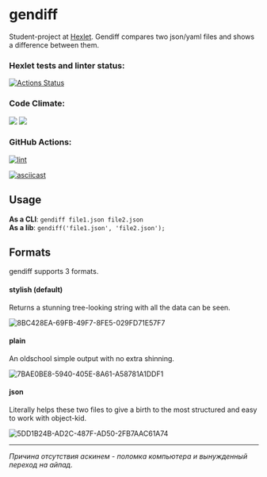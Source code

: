 # gendiff
Student-project at [Hexlet](https://ru.hexlet.io). 
Gendiff compares two json/yaml files and shows a difference between them.

### Hexlet tests and linter status:
[![Actions Status](https://github.com/hdekjsne/frontend-project-46/workflows/hexlet-check/badge.svg)](https://github.com/hdekjsne/frontend-project-46/actions)

### Code Climate:
<a href="https://codeclimate.com/github/hdekjsne/frontend-project-46/maintainability"><img src="https://api.codeclimate.com/v1/badges/387f1668d1b6eff46fda/maintainability" /></a> <a href="https://codeclimate.com/github/hdekjsne/frontend-project-46/test_coverage"><img src="https://api.codeclimate.com/v1/badges/387f1668d1b6eff46fda/test_coverage" /></a>

### GitHub Actions:
[![lint](https://github.com/hdekjsne/frontend-project-46/actions/workflows/check.yml/badge.svg)](https://github.com/hdekjsne/frontend-project-46/actions/workflows/check.yml)

[![asciicast](https://asciinema.org/a/OLs6wYEWVD41BGMI7OzXA1scr.svg)](https://asciinema.org/a/OLs6wYEWVD41BGMI7OzXA1scr)

## Usage
**As a CLI**: `gendiff file1.json file2.json`  
**As a lib**: `gendiff('file1.json', 'file2.json');`
## Formats
gendiff supports 3 formats.
#### stylish (default)
Returns a stunning tree-looking string with all the data can be seen.

![8BC428EA-69FB-49F7-8FE5-029FD71E57F7](https://user-images.githubusercontent.com/116126396/226591741-e614e72f-c560-4dc2-9f09-40137bf7c5ae.jpeg)

#### plain
An oldschool simple output with no extra shinning.

![7BAE0BE8-5940-405E-8A61-A58781A1DDF1](https://user-images.githubusercontent.com/116126396/226591006-613584f9-53e8-462b-b1ee-cc48f26fe680.jpeg)

#### json
Literally helps these two files to give a birth to the most structured and easy to work with object-kid.

![5DD1B24B-AD2C-487F-AD50-2FB7AAC61A74](https://user-images.githubusercontent.com/116126396/226591008-65e4c1c4-ec94-47c5-a2b6-c0758ed86c75.jpeg)

---
*Причина отсутствия аскинем - поломка компьютера и вынужденный переход на айпад.*
